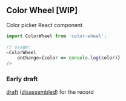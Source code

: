 ## Color Wheel [WIP]

Color picker React component

```js
import ColorWheel from 'color-wheel';

// usage:
<ColorWheel
	onChange={color => console.log(color)}
/>
```

### Early draft

[draft](//caub.github.io/color-wheel/draft) ([disassembled](//caub.github.io/color-wheel/draft-parts)) for the record
